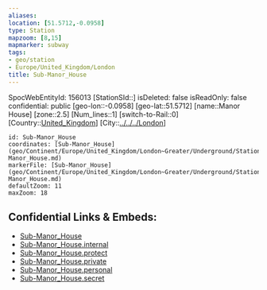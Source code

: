 ```yaml
---
aliases: 
location: [51.5712,-0.0958]
type: Station 
mapzoom: [8,15] 
mapmarker: subway 
tags:
- geo/station
- Europe/United_Kingdom/London
title: Sub-Manor_House
---
```

SpocWebEntityId: 156013
[StationSId::]
isDeleted: false
isReadOnly: false
confidential: public
[geo-lon::-0.0958]
[geo-lat::51.5712]
[name::Manor House]
[zone::2.5]
[Num_lines::1]
[switch-to-Rail::0]
[Country::[United_Kingdom](geo/Continent/Europe/United_Kingdom.md)]
[City::[../../../London](../../../London)]


```leaflet
id: Sub-Manor_House
coordinates: [Sub-Manor_House](geo/Continent/Europe/United_Kingdom/London~Greater/Underground/Station/Sub-Manor_House.md)
markerFile: [Sub-Manor_House](geo/Continent/Europe/United_Kingdom/London~Greater/Underground/Station/Sub-Manor_House.md)
defaultZoom: 11 
maxZoom: 18
```


## Confidential Links & Embeds: 
- [Sub-Manor_House](../../../../../../../../_public/geo/Continent/Europe/United_Kingdom/London~Greater/Underground/Station/Sub-Manor_House.md) 
- [Sub-Manor_House.internal](../../../../../../../../_internal/geo/Continent/Europe/United_Kingdom/London~Greater/Underground/Station/Sub-Manor_House.internal.md) 
- [Sub-Manor_House.protect](../../../../../../../../_protect/geo/Continent/Europe/United_Kingdom/London~Greater/Underground/Station/Sub-Manor_House.protect.md) 
- [Sub-Manor_House.private](../../../../../../../../_private/geo/Continent/Europe/United_Kingdom/London~Greater/Underground/Station/Sub-Manor_House.private.md) 
- [Sub-Manor_House.personal](../../../../../../../../_personal/geo/Continent/Europe/United_Kingdom/London~Greater/Underground/Station/Sub-Manor_House.personal.md) 
- [Sub-Manor_House.secret](../../../../../../../../_secret/geo/Continent/Europe/United_Kingdom/London~Greater/Underground/Station/Sub-Manor_House.secret.md) 

